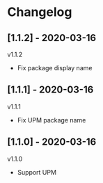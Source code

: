 # Changelog

## [1.1.2] - 2020-03-16

v1.1.2

* Fix package display name

## [1.1.1] - 2020-03-16

v1.1.1

* Fix UPM package name

## [1.1.0] - 2020-03-16

v1.1.0

* Support UPM
